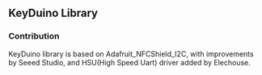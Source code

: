 ## KeyDuino Library


### Contribution
KeyDuino library is based on Adafruit_NFCShield_I2C, with improvements by Seeed Studio, and HSU(High Speed Uart) driver added by Elechouse. 
